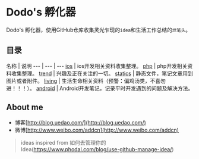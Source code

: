 Dodo's 孵化器
==============

Dodo's 孵化器，使用GitHub仓库收集灵光乍现的`idea`和生活工作总结的`烂笔头`。


## 目录
名称 | 说明
--- | --- | ---
 [ios](https://github.com/addcn/ideas/tree/master/ios) | ios开发相关资料收集整理。
 [php](https://github.com/addcn/ideas/tree/master/php) | php开发相关资料收集整理。
 [trend](https://github.com/addcn/ideas/tree/master/trend) | 兴趣及正在关注的一切。
 [statics](https://github.com/addcn/ideas/tree/master/statics) | 静态文件，笔记文章用到图片或者附件。
 [living](https://github.com/addcn/ideas/tree/master/living) | 生活生命相关资料（预警：偏鸡汤类，不喜勿进！！！）。
 [android](https://github.com/addcn/ideas/tree/master/android) | Android开发笔记，记录平时开发遇到的问题及解决方法。



## About me

- 博客[http://blog.uedao.com/](http://blog.uedao.com/)
- 微博[http://www.weibo.com/addcn](http://www.weibo.com/addcn)



> ideas inspired from 如何去管理你的Idea(https://www.phodal.com/blog/use-github-manage-idea/)
